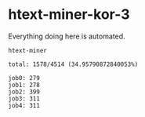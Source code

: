 # htext-miner-kor-3

Everything doing here is automated.

```
htext-miner

total: 1578/4514 (34.95790872840053%)

job0: 279
job1: 278
job2: 399
job3: 311
job4: 311
```